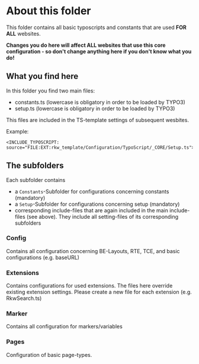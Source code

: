 # About this folder

This folder contains all basic typoscripts and constants that are used **FOR ALL** websites.

**Changes you do here will affect ALL websites that use this core configuration - so don't change anything here if you don't know what you do!** 

## What you find here
In this folder you find two main files:
- constants.ts (lowercase is obligatory in order to be loaded by TYPO3)
- setup.ts (lowercase is obligatory in order to be loaded by TYPO3)

This files are included in the TS-template settings of subsequent wesbites.

Example:
```
<INCLUDE_TYPOSCRIPT: source="FILE:EXT:rkw_template/Configuration/TypoScript/_CORE/Setup.ts">
```

## The subfolders

Each subfolder contains
- a ```Constants```-Subfolder for configurations concerning constants (mandatory)
- a ```Setup```-Subfolder for configurations concerning setup (mandatory)
- corresponding include-files that are again included in the main include-files (see above). They include
all setting-files of its corresponding subfolders

### Config
Contains all configuration concerning BE-Layouts, RTE, TCE, and basic configurations (e.g. baseURL)

### Extensions
Contains configurations for used extensions. The files here override existing extension settings.
Please create a new file for each extension  (e.g. RkwSearch.ts)

### Marker
Contains all configuration for markers/variables

### Pages
Configuration of basic page-types.
